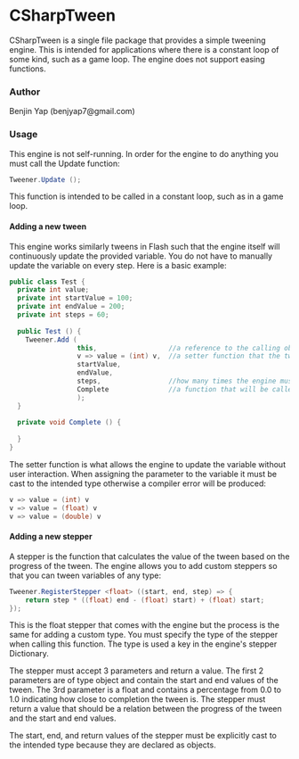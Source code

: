 <h1>CSharpTween</h1>

CSharpTween is a single file package that provides a simple tweening engine. This is intended for applications where there is a constant loop of some kind, such as a game loop. The engine does not support easing functions.

<h3>Author</h3>
Benjin Yap (benjyap7@gmail.com)

<h3>Usage</h3>
This engine is not self-running. In order for the engine to do anything you must call the Update function:

```C#
Tweener.Update ();
```
This function is intended to be called in a constant loop, such as in a game loop.

<h4>Adding a new tween</h4>
This engine works similarly tweens in Flash such that the engine itself will continuously update the provided variable. You do not have to manually update the variable on every step. Here is a basic example:

```C#
public class Test {
  private int value;
  private int startValue = 100;
  private int endValue = 200;
  private int steps = 60;
  
  public Test () {
    Tweener.Add (
                 this,                  //a reference to the calling object for the engine's internal Dictionary
                 v => value = (int) v,  //a setter function that the tween will use to update the variable
                 startValue,
                 endValue,
                 steps,                 //how many times the engine must be updated for this tween to be completed
                 Complete               //a function that will be called once the tween is complete
                 );
  }
  
  private void Complete () {
  
  }
}
```
The setter function is what allows the engine to update the variable without user interaction. When assigning the parameter to the variable it must be cast to the intended type otherwise a compiler error will be produced:

```C#
v => value = (int) v
v => value = (float) v
v => value = (double) v
```

<h4>Adding a new stepper</h4>

A stepper is the function that calculates the value of the tween based on the progress of the tween. The engine allows you to add custom steppers so that you can tween variables of any type:

```C#
Tweener.RegisterStepper <float> ((start, end, step) => {
	return step * ((float) end - (float) start) + (float) start;
});
```
This is the float stepper that comes with the engine but the process is the same for adding a custom type. You must specify the type of the stepper when calling this function. The type is used a key in the engine's stepper Dictionary. 

The stepper must accept 3 parameters and return a value. The first 2 parameters are of type object and contain the start and end values of the tween. The 3rd parameter is a float and contains a percentage from 0.0 to 1.0 indicating how close to completion the tween is. The stepper must return a value that should be a relation between the progress of the tween and the start and end values.

The start, end, and return values of the stepper must be explicitly cast to the intended type because they are declared as objects.

